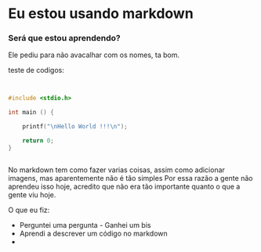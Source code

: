 # Eu estou usando markdown

### Será que estou aprendendo?

Ele pediu para não avacalhar com os nomes, ta bom.


teste de codigos:

```c


#include <stdio.h>

int main () {

    printf("\nHello World !!!\n");

    return 0;
}



```

No markdown tem como fazer varias coisas, assim como adicionar imagens, mas aparentemente não é tão simples
Por essa razão a gente não aprendeu isso hoje, acredito que não era tão importante quanto o que a gente viu hoje.


O que eu fiz:
* Perguntei uma pergunta - Ganhei um bis
* Aprendi a descrever um código no markdown
*  







